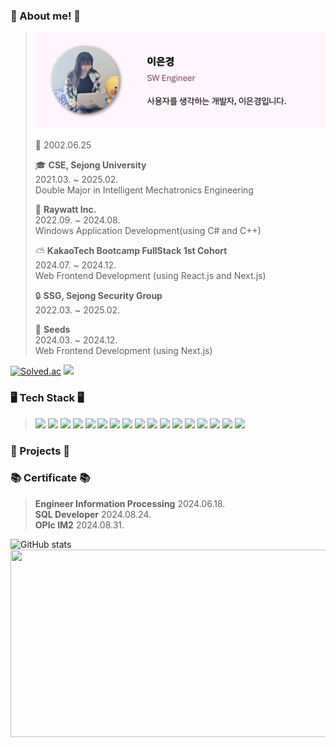 ### 🍑 About me! 🍑
> <img src="Header.png" alt="Header" style="width:600px;"/>
>
> 🎂 2002.06.25
>
> 🎓 **CSE, Sejong University**  
> 2021.03. ~ 2025.02.  
> Double Major in Intelligent Mechatronics Engineering
>
> 🏥 **Raywatt Inc.**  
> 2022.09. ~ 2024.08.  
> Windows Application Development(using C# and C++)
>
> ⛅️ **KakaoTech Bootcamp FullStack 1st Cohort**  
> 2024.07. ~ 2024.12.  
> Web Frontend Development (using React.js and Next.js)
> 
> 🔒 **SSG, Sejong Security Group**  
> 2022.03. ~ 2025.02.  
>
> 🌱 **Seeds**  
> 2024.03. ~ 2024.12.  
> Web Frontend Development (using Next.js)

[![Solved.ac](http://mazassumnida.wtf/api/mini/generate_badge?boj=s1lv3rrud)](https://solved.ac/s1lv3rrud)
<a href="https://hits.seeyoufarm.com"><img src="https://hits.seeyoufarm.com/api/count/incr/badge.svg?url=https%3A%2F%2Fgithub.com%2Fs1lv3rrud&count_bg=%23FF9494&title_bg=%23FFA4A4&icon=github.svg&icon_color=%23FFFFFF&title=hits&edge_flat=false"/></a>

### 🖥️ Tech Stack 🖥️
><div>
>  <!-- Backend Technologies -->
>  <img src="https://img.shields.io/badge/.NET-5C2D91?style=flat&logo=.net&logoColor=white" />
>  <img src="https://img.shields.io/badge/C%23-239120?style=flat&logo=c-sharp&logoColor=white" />
>  <img src="https://img.shields.io/badge/C%2B%2B-00599C?style=flat&logo=c%2B%2B&logoColor=white" />
>  <img src="https://img.shields.io/badge/Visual%20Studio-%235C2D91.svg?&style=flat&logo=visual%20studio&logoColor=white" />
>  <img src="https://img.shields.io/badge/Visual%20Studio%20code-%23007ACC.svg?&style=flat&logo=visual%20studio%20code&logoColor=white" />
>  
>  <!-- Frontend Technologies -->
>  <img src="https://img.shields.io/badge/Next.js-000?logo=nextdotjs&logoColor=fff&style=flat" />
>  <img src="https://img.shields.io/badge/React-20232A?style=flat&logo=react&logoColor=61DAFB" />
>  <img src="https://img.shields.io/badge/React_Native-20232A?style=flat&logo=react&logoColor=61DAFB" />
>  <img src="https://img.shields.io/badge/JavaScript-F7DF1E?style=flat&logo=JavaScript&logoColor=white" />
>  <img src="https://img.shields.io/badge/TypeScript-007ACC?style=flat&logo=typescript&logoColor=white" />
>  <img src="https://img.shields.io/badge/Tailwind%20CSS-%2338B2AC.svg?&style=flate&logo=tailwind%20css&logoColor=white" />
>  
>  <!-- Databases -->
>  <img src="https://img.shields.io/badge/MySQL-00000F?style=flat&logo=mysql&logoColor=white" />
>  <img src="https://img.shields.io/badge/PostgreSQL-316192?style=flat&logo=postgresql&logoColor=white" />
>  
>  <!-- Hardware & Others -->
>  <img src="https://img.shields.io/badge/-Arduino-00979D?style=flat&logo=Arduino&logoColor=white" />
>  <img src="https://img.shields.io/badge/git-%23F05032.svg?&style=flat&logo=git&logoColor=white" />
>  <img src="https://img.shields.io/badge/GitHub-100000?style=flat&logo=github&logoColor=white" />
>  <img src="https://img.shields.io/badge/Jira-0052CC?style=flat&logo=Jira&logoColor=white" />
></div>

### 📖 Projects 📖


### 📚 Certificate 📚
> **Engineer Information Processing** 2024.06.18.  
> **SQL Developer** 2024.08.24.  
> **OPIc IM2** 2024.08.31.  

<img src="https://github-readme-stats-mu-sooty-94.vercel.app/api?username=s1lv3rrud&theme=rose&show_icons=true&count_private=true" alt="GitHub stats"/>

<a href="https://github.com/devxb/gitanimals">
<img
  src="https://render.gitanimals.org/farms/s1lv3rrud"
  width="600"
  height="300"
/>
</a>
